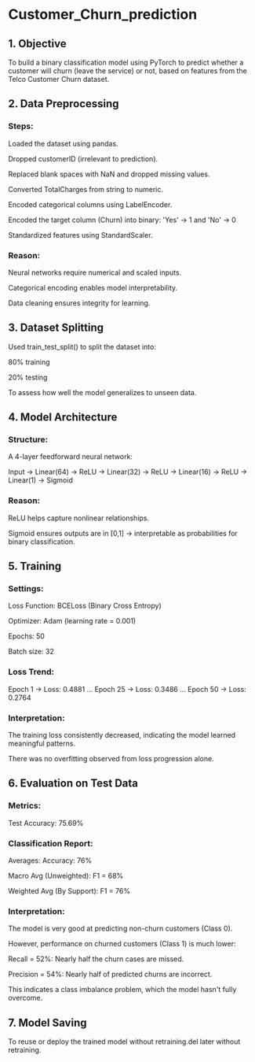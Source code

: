 # Customer_Churn_prediction

## 1. Objective
To build a binary classification model using PyTorch to predict whether a customer will churn (leave the service) or not, based on features from the Telco Customer Churn dataset.

## 2. Data Preprocessing
### Steps:
Loaded the dataset using pandas.

Dropped customerID (irrelevant to prediction).

Replaced blank spaces with NaN and dropped missing values.

Converted TotalCharges from string to numeric.

Encoded categorical columns using LabelEncoder.

Encoded the target column (Churn) into binary:
'Yes' → 1 and 'No' → 0

Standardized features using StandardScaler.

### Reason:
Neural networks require numerical and scaled inputs.

Categorical encoding enables model interpretability.

Data cleaning ensures integrity for learning.

## 3. Dataset Splitting
Used train_test_split() to split the dataset into:

80% training

20% testing

To assess how well the model generalizes to unseen data.

## 4. Model Architecture
### Structure:
A 4-layer feedforward neural network:

Input → Linear(64) → ReLU → Linear(32) → ReLU → Linear(16) → ReLU → Linear(1) → Sigmoid
### Reason:
ReLU helps capture nonlinear relationships.

Sigmoid ensures outputs are in [0,1] → interpretable as probabilities for binary classification.

## 5. Training
### Settings:
Loss Function: BCELoss (Binary Cross Entropy)

Optimizer: Adam (learning rate = 0.001)

Epochs: 50

Batch size: 32

### Loss Trend:
Epoch 1 → Loss: 0.4881
...
Epoch 25 → Loss: 0.3486
...
Epoch 50 → Loss: 0.2764
### Interpretation:
The training loss consistently decreased, indicating the model learned meaningful patterns.

There was no overfitting observed from loss progression alone.

## 6. Evaluation on Test Data
### Metrics:
Test Accuracy: 75.69%
### Classification Report:
Averages:
Accuracy: 76%

Macro Avg (Unweighted): F1 = 68%

Weighted Avg (By Support): F1 = 76%

### Interpretation:
The model is very good at predicting non-churn customers (Class 0).

However, performance on churned customers (Class 1) is much lower:

Recall = 52%: Nearly half the churn cases are missed.

Precision = 54%: Nearly half of predicted churns are incorrect.

This indicates a class imbalance problem, which the model hasn't fully overcome.

## 7. Model Saving
To reuse or deploy the trained model without retraining.del later without retraining.
